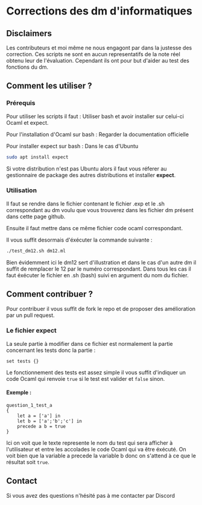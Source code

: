 # Corrections des dm d'informatiques

## Disclaimers

Les contributeurs et moi même ne nous engagont par dans la justesse des correction. Ces scripts ne sont en aucun representatifs de la note réel obtenu leur de l'évaluation. Cependant ils ont pour but d'aider au test des fonctions du dm.

## Comment les utiliser ?

### Prérequis
Pour utiliser les scripts il faut :
Utiliser bash et avoir installer sur celui-ci Ocaml et expect.

Pour l'installation d'Ocaml sur bash : <a link ="https://ocaml.org/docs/install.fr.html"> Regarder la documentation officielle </a>

Pour installer expect sur bash :
Dans le cas d'Ubuntu

```bash
sudo apt install expect
```

Si votre distribution n'est pas Ubuntu alors il faut vous réferer au gestionnaire de package des autres distributions et installer **expect**.

### Utilisation

Il faut se rendre dans le fichier contenant le fichier .exp et le .sh correspondant au dm voulu que vous trouverez dans les fichier dm présent dans cette page github.

Ensuite il faut mettre dans ce même fichier code ocaml correspondant.

Il vous suffit desormais d'éxécuter la commande suivante :

```bash
./test_dm12.sh dm12.ml
```

Bien évidemment ici le dm12 sert d'illustration et dans le cas d'un autre dm il suffit de remplacer le 12 par le numéro correspondant.
Dans tous les cas il faut éxécuter le fichier en .sh (bash) suivi en argument du nom du fichier.

## Comment contribuer ?

Pour contribuer il vous suffit de fork le repo et de proposer des amélioration par un pull request.

### Le fichier expect
La seule partie à modifier dans ce fichier est normalement la partie concernant les tests
donc la partie :

```expect
set tests {}
```

Le fonctionnement des tests est assez simple il vous suffit d'indiquer un code Ocaml qui renvoie `true` si le test est valider et `false` sinon.

#### Exemple :

```expect
question_1_test_a 
{
    let a = ['a'] in
    let b = ['a';'b';'c'] in
    precede a b = true
}
```
Ici on voit que le texte represente le nom du test qui sera afficher à l'utilisateur et entre les accolades le code Ocaml qui va être éxécuté.
On voit bien que la variable a precede la variable b donc on s'attend à ce que le résultat soit `true`.

## Contact
Si vous avez des questions n'hésité pas à me contacter par Discord